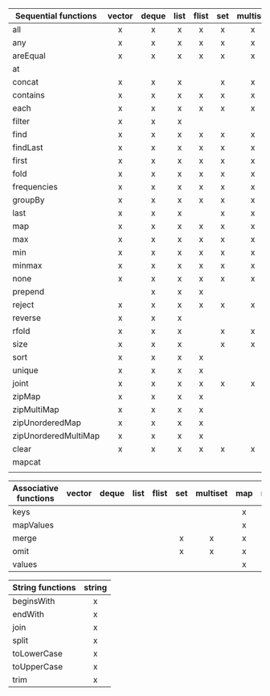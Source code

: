 | Sequential functions  | vector | deque  |  list   | flist  |  set   |  multiset  |  map   | multimap | string |
| --------------------- |:------:|:------:|:-------:|:------:|:------:|:----------:|:------:|:--------:|:------:|
| all                   |    x   |    x   |     x   |    x   |    x   |      x     |    x   |    x     |        |
| any                   |    x   |    x   |     x   |    x   |    x   |      x     |    x   |    x     |        |
| areEqual              |    x   |    x   |     x   |    x   |    x   |      x     |        |          |        |
| at                    |        |        |         |        |        |            |        |          |        |
| concat                |    x   |    x   |     x   |        |    x   |      x     |        |          |        |
| contains              |    x   |    x   |     x   |    x   |    x   |      x     |        |          |        |
| each                  |    x   |    x   |     x   |    x   |    x   |      x     |        |          |        |
| filter                |    x   |    x   |     x   |        |        |            |        |          |        |
| find                  |    x   |    x   |     x   |    x   |    x   |      x     |    x   |    x     |        |
| findLast              |    x   |    x   |     x   |    x   |    x   |      x     |    x   |    x     |        |
| first                 |    x   |    x   |     x   |    x   |    x   |      x     |    x   |    x     |        |
| fold                  |    x   |    x   |     x   |    x   |    x   |      x     |        |          |        |
| frequencies           |    x   |    x   |     x   |    x   |    x   |      x     |    x   |    x     |        |
| groupBy               |    x   |    x   |     x   |    x   |    x   |      x     |    x   |    x     |        |
| last                  |    x   |    x   |     x   |        |    x   |      x     |    x   |    x     |        |
| map                   |    x   |    x   |     x   |    x   |    x   |      x     |        |          |        |
| max                   |    x   |    x   |     x   |    x   |    x   |      x     |    x   |    x     |        |
| min                   |    x   |    x   |     x   |    x   |    x   |      x     |    x   |    x     |        |
| minmax                |    x   |    x   |     x   |    x   |    x   |      x     |    x   |    x     |        |
| none                  |    x   |    x   |     x   |    x   |    x   |      x     |    x   |    x     |        |
| prepend               |        |    x   |     x   |    x   |        |            |        |          |        |
| reject                |    x   |    x   |     x   |    x   |    x   |      x     |        |          |        |
| reverse               |    x   |    x   |     x   |        |        |            |        |          |        |
| rfold                 |    x   |    x   |     x   |        |    x   |      x     |        |          |        |
| size                  |    x   |    x   |     x   |        |    x   |      x     |    x   |    x     |        |
| sort                  |    x   |    x   |     x   |    x   |        |            |        |          |        |
| unique                |    x   |    x   |     x   |    x   |        |            |        |          |        |
| joint                 |    x   |    x   |     x   |    x   |    x   |      x     |        |          |    x   |
| zipMap                |    x   |    x   |     x   |    x   |        |            |        |          |        |
| zipMultiMap           |    x   |    x   |     x   |    x   |        |            |        |          |        |
| zipUnorderedMap       |    x   |    x   |     x   |    x   |        |            |        |          |        |
| zipUnorderedMultiMap  |    x   |    x   |     x   |    x   |        |            |        |          |        |
| clear                 |    x   |    x   |     x   |    x   |    x   |      x     |    x   |    x     |        |
| mapcat                |        |        |         |        |        |            |        |          |        |
|                       |        |        |         |        |        |            |        |          |        |


| Associative functions | vector | deque  |  list   | flist  |  set   |  multiset  |  map  | multimap | 
| --------------------- |:------:|:------:|:-------:|:------:|:------:|:----------:|:-----:|:--------:| 
| keys                  |        |        |         |        |        |            |   x   |     x    | 
| mapValues             |        |        |         |        |        |            |   x   |     x    | 
| merge                 |        |        |         |        |   x    |     x      |   x   |     x    | 
| omit                  |        |        |         |        |   x    |     x      |   x   |     x    | 
| values                |        |        |         |        |        |            |   x   |     x    | 


| String functions      | string |
| --------------------- |:------:|
| beginsWith            |   x    |
| endWith               |   x    |
| join                  |   x    |
| split                 |   x    |
| toLowerCase           |   x    |
| toUpperCase           |   x    |
| trim                  |   x    |

